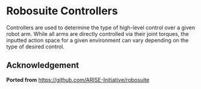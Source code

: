 # Robosuite Controllers

Controllers are used to determine the type of high-level control over a given robot arm. While all arms are directly controlled via their joint torques, the inputted action space for a given environment can vary depending on the type of desired control.

## Acknowledgement

**Ported from** https://github.com/ARISE-Initiative/robosuite